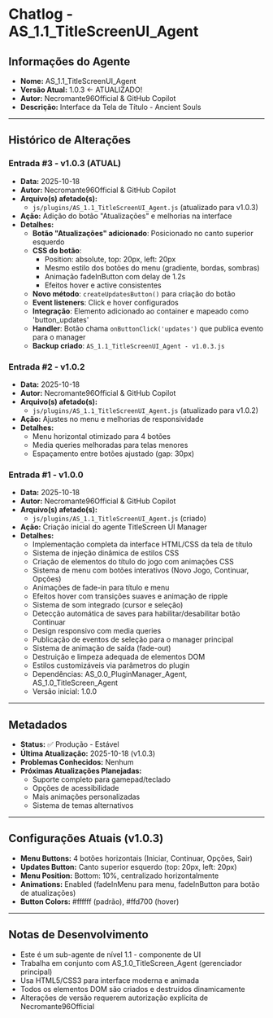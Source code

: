 # Chatlog - AS_1.1_TitleScreenUI_Agent

## Informações do Agente
- **Nome:** AS_1.1_TitleScreenUI_Agent
- **Versão Atual:** 1.0.3 ← ATUALIZADO!
- **Autor:** Necromante96Official & GitHub Copilot
- **Descrição:** Interface da Tela de Título - Ancient Souls

---

## Histórico de Alterações

### Entrada #3 - v1.0.3 (ATUAL)
- **Data:** 2025-10-18
- **Autor:** Necromante96Official & GitHub Copilot
- **Arquivo(s) afetado(s):**
  - `js/plugins/AS_1.1_TitleScreenUI_Agent.js` (atualizado para v1.0.3)
- **Ação:** Adição do botão "Atualizações" e melhorias na interface
- **Detalhes:**
  - **Botão "Atualizações" adicionado**: Posicionado no canto superior esquerdo
  - **CSS do botão**:
    - Position: absolute, top: 20px, left: 20px
    - Mesmo estilo dos botões do menu (gradiente, bordas, sombras)
    - Animação fadeInButton com delay de 1.2s
    - Efeitos hover e active consistentes
  - **Novo método**: `createUpdatesButton()` para criação do botão
  - **Event listeners**: Click e hover configurados
  - **Integração**: Elemento adicionado ao container e mapeado como 'button_updates'
  - **Handler**: Botão chama `onButtonClick('updates')` que publica evento para o manager
  - **Backup criado**: `AS_1.1_TitleScreenUI_Agent - v1.0.3.js`

### Entrada #2 - v1.0.2
- **Data:** 2025-10-18
- **Autor:** Necromante96Official & GitHub Copilot
- **Arquivo(s) afetado(s):**
  - `js/plugins/AS_1.1_TitleScreenUI_Agent.js` (atualizado para v1.0.2)
- **Ação:** Ajustes no menu e melhorias de responsividade
- **Detalhes:**
  - Menu horizontal otimizado para 4 botões
  - Media queries melhoradas para telas menores
  - Espaçamento entre botões ajustado (gap: 30px)

### Entrada #1 - v1.0.0
- **Data:** 2025-10-18
- **Autor:** Necromante96Official & GitHub Copilot
- **Arquivo(s) afetado(s):** 
  - `js/plugins/AS_1.1_TitleScreenUI_Agent.js` (criado)
- **Ação:** Criação inicial do agente TitleScreen UI Manager
- **Detalhes:** 
  - Implementação completa da interface HTML/CSS da tela de título
  - Sistema de injeção dinâmica de estilos CSS
  - Criação de elementos do título do jogo com animações CSS
  - Sistema de menu com botões interativos (Novo Jogo, Continuar, Opções)
  - Animações de fade-in para título e menu
  - Efeitos hover com transições suaves e animação de ripple
  - Sistema de som integrado (cursor e seleção)
  - Detecção automática de saves para habilitar/desabilitar botão Continuar
  - Design responsivo com media queries
  - Publicação de eventos de seleção para o manager principal
  - Sistema de animação de saída (fade-out)
  - Destruição e limpeza adequada de elementos DOM
  - Estilos customizáveis via parâmetros do plugin
  - Dependências: AS_0.0_PluginManager_Agent, AS_1.0_TitleScreen_Agent
  - Versão inicial: 1.0.0

---

## Metadados
- **Status:** ✅ Produção - Estável
- **Última Atualização:** 2025-10-18 (v1.0.3)
- **Problemas Conhecidos:** Nenhum
- **Próximas Atualizações Planejadas:** 
  - Suporte completo para gamepad/teclado
  - Opções de acessibilidade
  - Mais animações personalizadas
  - Sistema de temas alternativos

---

## Configurações Atuais (v1.0.3)
- **Menu Buttons:** 4 botões horizontais (Iniciar, Continuar, Opções, Sair)
- **Updates Button:** Canto superior esquerdo (top: 20px, left: 20px)
- **Menu Position:** Bottom: 10%, centralizado horizontalmente
- **Animations:** Enabled (fadeInMenu para menu, fadeInButton para botão de atualizações)
- **Button Colors:** #ffffff (padrão), #ffd700 (hover)

---

## Notas de Desenvolvimento
- Este é um sub-agente de nível 1.1 - componente de UI
- Trabalha em conjunto com AS_1.0_TitleScreen_Agent (gerenciador principal)
- Usa HTML5/CSS3 para interface moderna e animada
- Todos os elementos DOM são criados e destruídos dinamicamente
- Alterações de versão requerem autorização explícita de Necromante96Official
